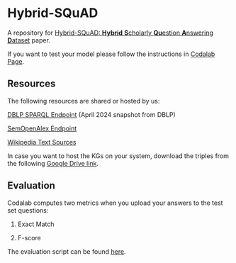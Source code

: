 # Hybrid-SQuAD
A repository for [Hybrid-SQuAD: **Hybrid** **S**cholarly **Qu**estion **A**nswering **D**ataset](https://arxiv.org/pdf/2412.02788) paper.


If you want to test your model please follow the instructions in [Codalab Page](https://codalab.lisn.upsaclay.fr/competitions/19747).

## Resources

The following resources are shared or hosted by us:

[DBLP SPARQL Endpoint](https://dblp-april24.skynet.coypu.org/sparql) (April 2024 snapshot from DBLP)

[SemOpenAlex Endpoint](https://semoa.skynet.coypu.org/sparql)

[Wikipedia Text Sources](https://drive.google.com/file/d/1ISxvb4q1TxcYRDWlyG-KalInSOeZqpyI/view?usp=drive_link)

In case you want to host the KGs on your system, download the triples from the following [Google Drive link](https://drive.google.com/drive/folders/1aYB_n9PdyVxQlfHXO34ZL_siBqYGoPe0?usp=drive_link).

## Evaluation

Codalab computes two metrics when you upload your answers to the test set questions:

1. Exact Match

2. F-score

The evaluation script can be found [here](https://raw.githubusercontent.com/debayan/scholarly-QALD-challenge/main/2024/dataset/qa_eval_em_f1.py).
